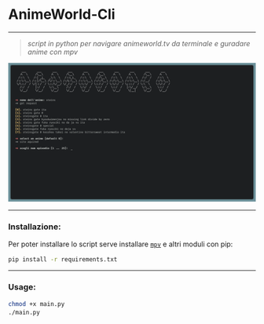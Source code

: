 # AnimeWorld-Cli

---

> *script in python per navigare animeworld.tv da terminale e guradare anime con mpv*



![](image/image.png)



---

### Installazione:

Per poter installare lo script serve installare [``mpv``](https://mpv.io/) e altri moduli con pip:

```bash
pip install -r requirements.txt
```


---

### Usage:


```bash
chmod +x main.py
./main.py
```



